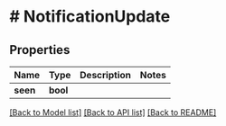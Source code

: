 # # NotificationUpdate

## Properties

Name | Type | Description | Notes
------------ | ------------- | ------------- | -------------
**seen** | **bool** |  |

[[Back to Model list]](../../README.md#models) [[Back to API list]](../../README.md#endpoints) [[Back to README]](../../README.md)
